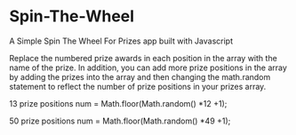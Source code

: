 # Spin-The-Wheel
A Simple Spin The Wheel For Prizes app built with Javascript

Replace the numbered prize awards in each position in the array with the name of the prize. In addition, you can add more prize positions in the array by adding the prizes into the array and then changing the math.random statement to reflect the number of prize positions in your prizes array.

13 prize positions
num = Math.floor(Math.random() *12 +1);

50 prize positions
num = Math.floor(Math.random() *49 +1);
